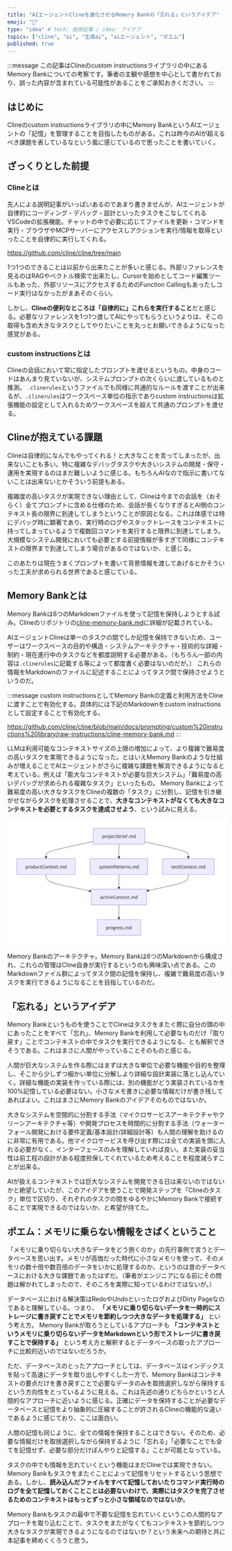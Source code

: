 ```yaml
---
title: "AIエージェントClineを進化させるMemory Bankの「忘れる」というアイデア"
emoji: "💾"
type: "idea" # tech: 技術記事 / idea: アイデア
topics: ["cline", "ai", "生成ai", "aiエージェント", "ポエム"]
published: true
---
```


:::message
この記事はClineのcustom instructionsライブラリの中にあるMemory Bankについての考察です。筆者の主観や感想を中心として書かれており、誤った内容が含まれている可能性があることをご承知おきください。
:::

## はじめに
Clineのcustom instructionsライブラリの中にMemory BankというAIエージェントの「記憶」を管理することを目指したものがある。これは昨今のAIが超えるべき課題を表しているなという風に感じているので思ったことを書いていく。

## ざっくりとした前提

### Clineとは

先人による説明記事がいっぱいあるのであまり書きませんが、AIエージェントが自律的にコーディング・デバッグ・設計といったタスクをこなしてくれるVSCodeの拡張機能。チャットの中で必要に応じてファイルを更新・コマンドを実行・ブラウザやMCPサーバーにアクセスしアクションを実行/情報を取得といったことを自律的に実行してくれる。

https://github.com/cline/cline/tree/main


1つ1つのできることは以前から出来たことが多いと感じる。外部リファレンスを見るのはRAGやベクトル検索で出来たし、Cursorを始めとしてコード編集ツールもあった、外部リソースにアクセスするためのFunction Callingもあったしコード実行はなかったがまあそのくらい。

しかし、**Clineの便利なところは「自律的に」これらを実行すること**だと感じる。必要なリファレンスを1つ1つ渡してAIにやってもらうというよりは、そこの取得も含め大きなタスクとしてやりたいことを丸っとお願いできるようになった感覚がある。

### custom instructionsとは

Clineの会話において常に指定したプロンプトを渡せるというもの。中身のコードはあんまり見ていないが、システムプロンプトの次くらいに渡しているものと推測。
`.clinerules`というファイルでも同様に共通的なルールを渡すことが出来るが、`.clinerules`はワークスペース単位の指示でありcustom instructionsは拡張機能の設定として入れるためワークスペースを超えて共通のプロンプトを渡せる。

## Clineが抱えている課題

Clineは自律的になんでもやってくれる！と大きなことを言ってしまったが、出来ないことも多い。特に複雑なデバッグタスクや大きいシステムの開発・保守・運用を実現するのはまだ難しいように感じる。もちろんAIなので指示に書いてないことは出来ないとかそういう前提もある。

複雑度の高いタスクが実現できない理由として、Clineは今までの会話を（おそらく）全てプロンプトに含める仕様のため、会話が長くなりすぎるとAI側のコンテキスト長の限界に到達してしまうということが原因となる。これは体感では特にデバッグ時に顕著であり、実行時のログやスタックトレースをコンテキストに持ってしまっているようで複数回コマンドを実行すると限界に到達してしまう。大規模なシステム開発においても必要とする前提情報が多すぎて同様にコンテキストの限界まで到達してしまう場合があるのではないか、と感じる。

このあたりは現在うまくプロンプトを書いて背景情報を渡してあげるとかそういった工夫が求められる世界であると感じている。

## Memory Bankとは

Memory Bankは6つのMarkdownファイルを使って記憶を保持しようとする試み。Clineのリポジトリの[cline-memory-bank.md](https://github.com/cline/cline/blob/main/docs/prompting/custom%20instructions%20library/cline-memory-bank.md)に詳細が記載されている。

AIエージェントClineは単一のタスクの間でしか記憶を保持できないため、ユーザーはワークスペースの目的や構造・システムアーキテクチャ・技術的な詳細・制約・現在進行中のタスクなどを都度説明する必要がある。（もちろん一部の内容は`.clinerules`に記載する等によって都度書く必要はないのだが。）
これらの情報をMarkdownのファイルに記述することによってタスク間で保持させようというのだ。

:::message
custom instructionsとしてMemory Bankの定義と利用方法をClineに渡すことで有効化する。具体的には下記のMarkdownをcustom instructionsとして設定することで有効化する。

https://github.com/cline/cline/blob/main/docs/prompting/custom%20instructions%20library/raw-instructions/cline-memory-bank.md
:::


LLMは利用可能なコンテキストサイズの上限の増加によって、より複雑で難易度の高いタスクを実現できるようになった。とはいえMemory Bankのような仕組みが増えることでAIエージェントがさらに複雑な課題を解消できるようになると考えている。例えば「膨大なコンテキストが必要な巨大システム」「難易度の高いデバッグが求められる複雑なタスク」といったもの。
Memory Bankによって難易度の高い大きなタスクをClineの複数の「タスク」に分割し、記憶を引き継がせながらタスクを処理させることで、**大きなコンテキストがなくても大きなコンテキストを必要とするタスクを達成させよう**、という試みに見える。

![Memory bankを構成する6つのMarkdown](/images/cline-memorybank-architecture.png)

Memory Bankのアーキテクチャ。Memory Bankは6つのMarkdownから構成され、これらの管理はCline自身が実行するというのも興味深い点である。このMarkdownファイル群によってタスク間の記憶を保持し、複雑で難易度の高いタスクを実行できるようになることを目指しているのだ。

## 「忘れる」というアイデア

Memory Bankというものを使うことでClineはタスクをまたぐ際に自分の頭の中にあったことをすべて「忘れ」、Memory Bankを利用して必要なものだけ「取り戻す」ことでコンテキストの中でタスクを実行できるようになる、とも解釈できそうである。これはまさに人間がやっていることそのものと感じる。

人間が巨大なシステムを作る際にはまずは大きな単位で必要な機能や目的を整理し、そこから少しずつ細かい単位に分解しより詳細な設計実装に落とし込んでいく。詳細な機能の実装を作っている際には、別の機能がどう実装されているかを100%記憶している必要はない。小さなメモ書きに必要な情報だけが書き残してあればよい。これはまさにMemory Bankのアイデアそのものではないか。

大きなシステムを空間的に分割する手法（マイクロサービスアーキテクチャやクリーンアーキテクチャ等）や開発プロセスを時間的に分割する手法（ウォーターフォール開発における要件定義/基本設計/詳細設計等）も人間の理解を助けるのに非常に有用である。他マイクロサービスを呼び出す際には全ての実装を頭に入れる必要がなく、インターフェースのみを理解していれば良い。また実装の妥当性は前工程の設計がある程度担保してくれているため考えることを程度減らすことが出来る。

AIが扱えるコンテキストでは巨大なシステムを開発できる日は来ないのではないかと絶望していたが、このアイデアを使うことで開発ステップを「Clineのタスク」単位で区切り、それぞれのタスクの間をゆるやかにMemory Bankで接続することで実現できるのではないか、と希望が持てた。

## ポエム：メモリに乗らない情報をさばくということ

「メモリに乗り切らない大きなデータをどう捌くのか」の先行事例で言うとデータベースを思い出す。メモリが高価だった時代に小さなメモリを使って、そのメモリの数十倍や数百倍のデータをいかに処理するのか、というのは昔のデータベースにおける大きな課題であったはずだ。（筆者がエンジニアになる前にその問題は解かれてしまったので、そのころを実際に知っているわけではないが。）

データベースにおける解決策はRedoやUndoといったログおよびDirty Pageなのであると理解している。つまり、 **「メモリに乗り切らないデータを一時的にストレージに書き戻すことでメモリを節約しつつ大きなデータを処理する」** という考え方。
Memory Bankが取ろうとしているアプローチも **「コンテキストというメモリに乗り切らないデータをMarkdownという形でストレージに書き戻すことで保持する」** という考え方と解釈するとデータベースの取ったアプローチに比較的近いのではないだろうか。

ただ、データベースのとったアプローチとしては、データベースはインデックスを貼って高速にデータを取り出しやすくした一方で、Memory Bankはコンテキストの要点だけを書き戻すことで必要なデータのみを取捨選択しながら保持するという方向性をとっているように見える。これは先述の通りどちらかというと人間的なアプローチに近いように感じる。正確にデータを保持することが必要なデータベースと記憶をより抽象的に圧縮することが許されるClineの機能的な違いであるように感じており、ここは面白い。

人間の記憶も同じように、全ての情報を保持することはできない。そのため、必要な情報だけを取捨選択しながら保持するように「忘れる」「必要なことでも全てを記憶せず、必要な部分だけぼんやりと記憶する」ことが可能となっている。

タスクの中でも情報を忘れていくという機能はまだClineでは実現できない。Memory Bankもタスクをまたぐことによって記憶をリセットするという思想である。しかし、**読み込んだファイルをすべて記憶しておいたりコマンド実行時のログを全て記憶しておくことことは必要ないわけで、実際にはタスクを完了させるためのコンテキストはもっとずっと小さな領域なのではないか**。

Memory Bankもタスクの最中で不要な記憶を忘れていくというこの人間的なアプローチを取り込むことで、タスクをまたがなくてもコンテキストを節約しつつ大きなタスクが実現できるようになるのではないか？という未来への期待と共に本記事を締めくくろうと思う。
